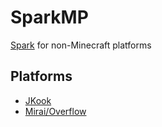 # SparkMP

[Spark](https://github.com/lucko/spark) for non-Minecraft platforms

## Platforms
- [JKook](kookbc)
- [Mirai/Overflow](mirai)
